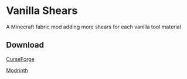 # Vanilla Shears

A Minecraft fabric mod adding more shears for each vanilla tool material

## Download

[CurseForge](https://www.curseforge.com/minecraft/mc-mods/vanilla-shears)

[Modrinth](https://modrinth.com/mod/vanillashears)